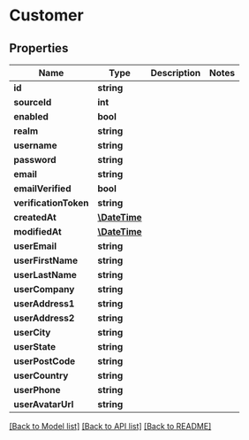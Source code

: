 # Customer

## Properties
Name | Type | Description | Notes
------------ | ------------- | ------------- | -------------
**id** | **string** |  | 
**sourceId** | **int** |  | 
**enabled** | **bool** |  | 
**realm** | **string** |  | 
**username** | **string** |  | 
**password** | **string** |  | 
**email** | **string** |  | 
**emailVerified** | **bool** |  | 
**verificationToken** | **string** |  | 
**createdAt** | [**\DateTime**](\DateTime.md) |  | 
**modifiedAt** | [**\DateTime**](\DateTime.md) |  | 
**userEmail** | **string** |  | 
**userFirstName** | **string** |  | 
**userLastName** | **string** |  | 
**userCompany** | **string** |  | 
**userAddress1** | **string** |  | 
**userAddress2** | **string** |  | 
**userCity** | **string** |  | 
**userState** | **string** |  | 
**userPostCode** | **string** |  | 
**userCountry** | **string** |  | 
**userPhone** | **string** |  | 
**userAvatarUrl** | **string** |  | 

[[Back to Model list]](../README.md#documentation-for-models) [[Back to API list]](../README.md#documentation-for-api-endpoints) [[Back to README]](../README.md)


